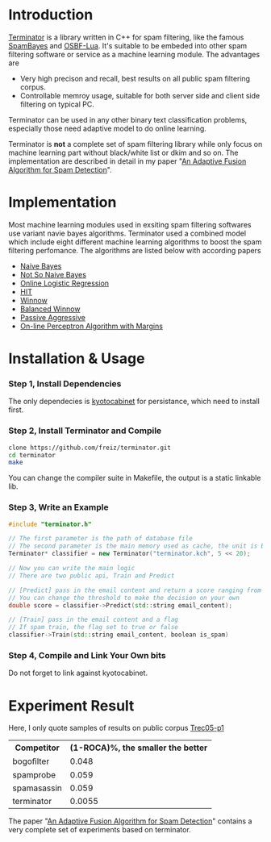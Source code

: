 Introduction
=== 

[Terminator](https://github.com/freiz/terminator) is a library written in C++ for spam filtering, like the famous [SpamBayes](http://spambayes.sourceforge.net/)
and [OSBF-Lua](http://osbf-lua.luaforge.net/). It's suitable to be embeded into other spam filtering software or service as a machine learning module. The advantages are 

* Very high precison and recall, best results on all public spam filtering corpus.
* Controllable memroy usage, suitable for both server side and client side filtering on typical PC.

Terminator can be used in any other binary text classification problems, especially those need adaptive model to do online learning. 

Terminator is **not** a complete set of spam filtering library while only focus on machine learning part without black/white list or dkim and so on. The implementation are described in detail in my paper "[An Adaptive Fusion Algorithm for Spam Detection](www.computer.org/csdl/mags/ex/preprint/06563073.pdf)".

Implementation
===
Most machine learning modules used in exsiting spam filtering softwares use variant navie bayes algorithms. Terminator used a combined model which include eight different machine learning algorithms to boost the spam filtering perfomance. The algorithms are listed below with according papers

* [Naive Bayes](http://classes.soe.ucsc.edu/cmps242/Fall09/lect/12/CEAS2006_corrected-naiveBayesSpam.pdf)
* [Not So Naive Bayes](http://aaai.org/ocs/index.php/IAAI/IAAI09/paper/view/240/1033)
* [Online Logistic Regression](http://research.microsoft.com/pubs/73691/goodmanyih-ceas06.pdf)
* [HIT](http://www.ceas.cc/2008/papers/china.pdf)
* [Winnow](http://www.cs.cmu.edu/~vitor/papers/kdd06_final.pdf)
* [Balanced Winnow](http://www.cs.cmu.edu/~vitor/papers/kdd06_final.pdf)
* [Passive Aggressive](http://machinelearning.wustl.edu/mlpapers/paper_files/NIPS2003_LT21.pdf)
* [On-line Perceptron Algorithm with Margins](http://www.eecs.tufts.edu/~dsculley/papers/trec.2006.spam.pdf)

Installation & Usage
===

### Step 1, Install Dependencies
The only dependecies is [kyotocabinet](http://fallabs.com/kyotocabinet/) for persistance, which need to install first.

### Step 2, Install Terminator and Compile
```bash
clone https://github.com/freiz/terminator.git
cd terminator
make
```
You can change the compiler suite in Makefile, the output is a static linkable lib.

### Step 3, Write an Example
```c++
#include "terminator.h"

// The first parameter is the path of database file
// The second parameter is the main memory used as cache, the unit is Byte, so 5 << 20 is around 5MB as cache
Terminator* classifier = new Terminator("terminator.kch", 5 << 20);

// Now you can write the main logic
// There are two public api, Train and Predict

// [Predict] pass in the email content and return a score ranging from 0 (100% ham) to 1 (100% spam)
// You can change the threshold to make the decision on your own 
double score = classifier->Predict(std::string email_content);

// [Train] pass in the email content and a flag
// If spam train, the flag set to true or false
classifier->Train(std::string email_content, boolean is_spam)
```

### Step 4, Compile and Link Your Own bits
Do not forget to link against kyotocabinet.

Experiment Result
===
Here, I only quote samples of results on public corpus [Trec05-p1](http://trec.nist.gov/pubs/trec14/papers/SPAM.OVERVIEW.pdf)

<table>
  <tr>
    <th>Competitor</th><th>(1-ROCA)%, the smaller the better</th>
  </tr>
  <tr>
    <td>bogoﬁlter</td><td>0.048</td>
  </tr>
  <tr>
    <td>spamprobe</td><td>0.059</td>
  </tr>
  <tr>
    <td>spamasassin</td><td>0.059</td>
  </tr>
  <tr>
    <td>terminator</td><td>0.0055</td>
  </tr>
</table>

The paper "[An Adaptive Fusion Algorithm for Spam Detection](www.computer.org/csdl/mags/ex/preprint/06563073.pdf)" contains a very complete set of experiments based on terminator.

